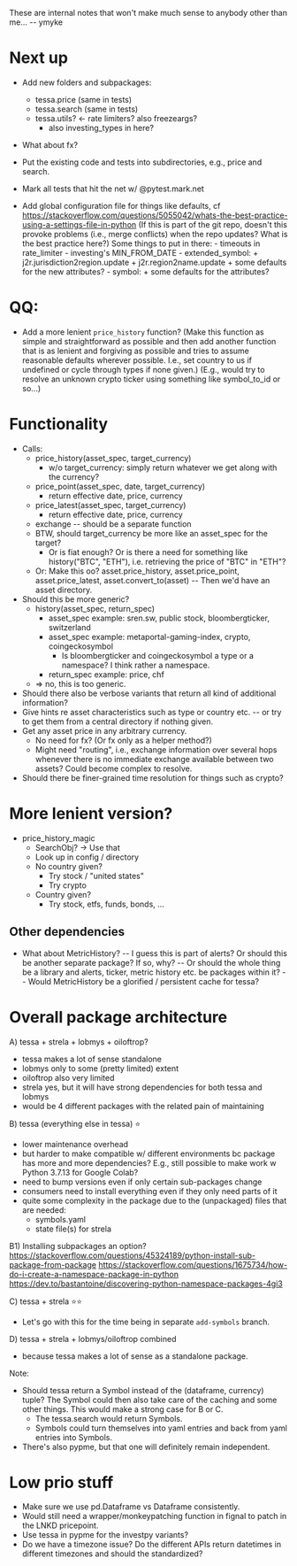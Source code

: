 

These are internal notes that won't make much sense to anybody other than me...
-- ymyke





# Next up

- Add new folders and subpackages:
  - tessa.price (same in tests)
  - tessa.search (same in tests)
  - tessa.utils? <- rate limiters? also freezeargs?
    - also investing_types in here?
- What about fx?
- Put the existing code and tests into subdirectories, e.g., price and search.
- Mark all tests that hit the net w/ @pytest.mark.net

- Add global configuration file for things like defaults, cf
  https://stackoverflow.com/questions/5055042/whats-the-best-practice-using-a-settings-file-in-python
  (If this is part of the git repo, doesn't this provoke problems (i.e., merge
  conflicts) when the repo updates? What is the best practice here?)
  Some things to put in there:
      - timeouts in rate_limiter
      - investing's MIN_FROM_DATE
      - extended_symbol:
      	+ j2r.jurisdiction2region.update
      	+ j2r.region2name.update
      	+ some defaults for the new attributes?
      - symbol:
      	+ some defaults for the attributes?

# QQ:

- Add a more lenient `price_history` function? (Make this function as simple and
straightforward as possible and then add another function that is as lenient and
forgiving as possible and tries to assume reasonable defaults wherever possible. I.e.,
set country to us if undefined or cycle through types if none given.) (E.g., would try
to resolve an unknown crypto ticker using something like symbol_to_id or so...)


# Functionality

- Calls:
  - price_history(asset_spec, target_currency)
    - w/o target_currency: simply return whatever we get along with the currency?
  - price_point(asset_spec, date, target_currency)
    - return effective date, price, currency
  - price_latest(asset_spec, target_currency)
    - return effective date, price, currency
  - exchange -- should be a separate function 
  - BTW, should target_currency be more like an asset_spec for the target?
    - Or is fiat enough? Or is there a need for something like history("BTC", "ETH"),
      i.e. retrieving the price of "BTC" in "ETH"?
  - Or: Make this oo? asset.price_history, asset.price_point, asset.price_latest,
    asset.convert_to(asset) -- Then we'd have an asset directory.
- Should this be more generic?
  - history(asset_spec, return_spec)
    - asset_spec example: sren.sw, public stock, bloombergticker, switzerland
    - asset_spec example: metaportal-gaming-index, crypto, coingeckosymbol
      - Is bloombergticker and coingeckosymbol a type or a namespace? I think rather a
        namespace.
    - return_spec example: price, chf
  - => no, this is too generic.
- Should there also be verbose variants that return all kind of additional information?
- Give hints re asset characteristics such as type or country etc. -- or try to get them
  from a central directory if nothing given.
- Get any asset price in any arbitrary currency.
  - No need for fx? (Or fx only as a helper method?)
  - Might need "routing", i.e., exchange information over several hops whenever there is
    no immediate exchange available between two assets? Could become complex to resolve.
- Should there be finer-grained time resolution for things such as crypto?


# More lenient version?

- price_history_magic
  - SearchObj? -> Use that
  - Look up in config / directory
  - No country given?
    - Try stock / "united states"
    - Try crypto
  - Country given?
    - Try stock, etfs, funds, bonds, ...



## Other dependencies

- What about MetricHistory? -- I guess this is part of alerts? Or should this be another
  separate package? If so, why? -- Or should the whole thing be a library and alerts,
  ticker, metric history etc. be packages within it? -- Would MetricHistory be a
  glorified / persistent cache for tessa?



# Overall package architecture

A) tessa + strela + lobmys + oiloftrop?
- tessa makes a lot of sense standalone
- lobmys only to some (pretty limited) extent
- oiloftrop also very limited
- strela yes, but it will have strong dependencies for both tessa and lobmys
- would be 4 different packages with the related pain of maintaining

B) tessa (everything else in tessa) ⭐
- lower maintenance overhead
- but harder to make compatible w/ different environments bc package has more and more
  dependencies? E.g., still possible to make work w Python 3.7.13 for Google Colab?
- need to bump versions even if only certain sub-packages change
- consumers need to install everything even if they only need parts of it
- quite some complexity in the package due to the (unpackaged) files that are needed:
  - symbols.yaml
  - state file(s) for strela

B1) Installing subpackages an option?
https://stackoverflow.com/questions/45324189/python-install-sub-package-from-package
https://stackoverflow.com/questions/1675734/how-do-i-create-a-namespace-package-in-python
https://dev.to/bastantoine/discovering-python-namespace-packages-4gi3

C) tessa + strela ⭐⭐
- Let's go with this for the time being in separate `add-symbols` branch.

D) tessa + strela + lobmys/oiloftrop combined
- because tessa makes a lot of sense as a standalone package.

Note:
- Should tessa return a Symbol instead of the (dataframe, currency) tuple? The Symbol
  could then also take care of the caching and some other things. This would make a
  strong case for B or C.
  - The tessa.search would return Symbols.
  - Symbols could turn themselves into yaml entries and back from yaml entries into
    Symbols.
- There's also pypme, but that one will definitely remain independent.


# Low prio stuff

- Make sure we use pd.Dataframe vs Dataframe consistently.
- Would still need a wrapper/monkeypatching function in fignal to patch in the LNKD
  pricepoint.
- Use tessa in pypme for the investpy variants?
- Do we have a timezone issue? Do the different APIs return datetimes in different
  timezones and should the standardized?

